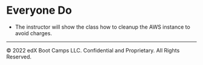 # Everyone Do

* The instructor will show the class how to cleanup the AWS instance to avoid charges.

---

© 2022 edX Boot Camps LLC. Confidential and Proprietary. All Rights Reserved.